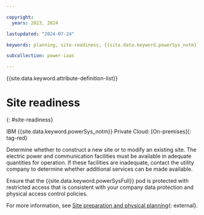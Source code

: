 ```yaml
---

copyright:
  years: 2023, 2024

lastupdated: "2024-07-24"

keywords: planning, site-readiness, {{site.data.keyword.powerSys_notm}} as a service, private cloud

subcollection: power-iaas

---
```


{{site.data.keyword.attribute-definition-list}}

# Site readiness
{: #site-readiness}

IBM {{site.data.keyword.powerSys_notm}} Private Cloud: [On-premises]{: tag-red}

Determine whether to construct a new site or to modify an existing site. The electric power and communication facilities must be available in adequate quantities for operation. If these facilities are inadequate, contact the utility company to determine whether additional services can be made available.

Ensure that the {{site.data.keyword.powerSysFull}} pod is protected with restricted access that is consistent with your company data protection and physical access control policies.



For more information, see [Site preparation and physical planning](https://www.ibm.com/docs/en/power10?topic=system-site-preparation-physical-planning){: external}.
